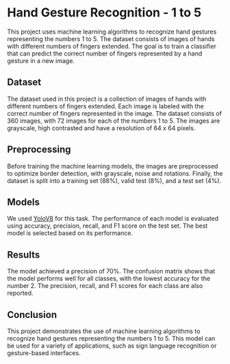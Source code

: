 # Hand Gesture Recognition - 1 to 5
This project uses machine learning algorithms to recognize hand gestures representing the numbers 1 to 5. The dataset consists of images of hands with different numbers of fingers extended. The goal is to train a classifier that can predict the correct number of fingers represented by a hand gesture in a new image.

## Dataset
The dataset used in this project is a collection of images of hands with different numbers of fingers extended. Each image is labeled with the correct number of fingers represented in the image. The dataset consists of 360 images, with 72 images for each of the numbers 1 to 5. The images are grayscale, high contrasted and have a resolution of 64 x 64 pixels.

## Preprocessing
Before training the machine learning models, the images are preprocessed to optimize border detection, with grayscale, noise and rotations. Finally, the dataset is split into a training set (88%), valid test (8%), and a test set (4%).

## Models
We used [YoloV8](https://github.com/ultralytics/ultralytics) for this task. The performance of each model is evaluated using accuracy, precision, recall, and F1 score on the test set. The best model is selected based on its performance.

## Results
The model achieved a precision of 70%. The confusion matrix shows that the model performs well for all classes, with the lowest accuracy for the number 2. The precision, recall, and F1 scores for each class are also reported.

## Conclusion
This project demonstrates the use of machine learning algorithms to recognize hand gestures representing the numbers 1 to 5. This model can be used for a variety of applications, such as sign language recognition or gesture-based interfaces.
